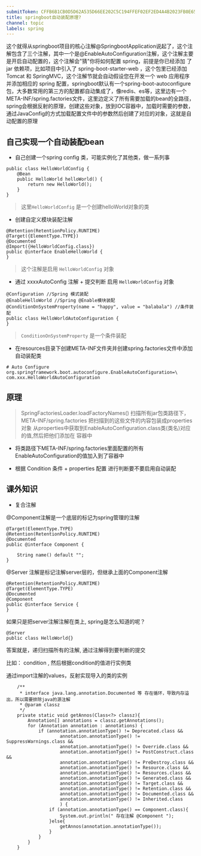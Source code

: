 ```yaml
---
submitToken: CFFB6B1CB0D5D62A535D66EE202C5C194FFEF02EF2ED4A4B2023FB0E65853C9F
title: springboot自动装配原理?
channel: topic
labels: spring
---
```


这个就得从springboot项目的核心注解@SpringbootApplication说起了，这个注解包含了三个注解，其中一个是@EnableAutoConfiguration注解，这个注解主要是开启自动配置的，这个注解会"猜"你将如何配置 spring，前提是你已经添加 了 jar 依赖项，比如项目中引入了 spring-boot-starter-web ，这个包里已经添加 Tomcat 和 SpringMVC，这个注解节就会自动假设您在开发一个 web 应用程序并添加相应的 spring 配置，springboot默认有一个spring-boot-autoconfigure包，大多数常用的第三方的配置都自动集成了，像redis、es等，这里边有一个META-INF/spring.factories文件，这里边定义了所有需要加载的bean的全路径，spring会根据反射的原理，创建这些对象，放到IOC容器中，加载时需要的参数，通过JavaConfig的方式加载配置文件中的参数然后创建了对应的对象，这就是自动配置的原理


## 自己实现一个自动装配bean

- 自己创建一个spring config 类，可能实例化了其他类，做一系列事

```
public class HelloWorldConfig {
    @Bean
    public HelloWorld helloWorld() {
        return new HelloWorld();
    }
}
```

> 这里`HelloWorldConfig` 是一个创建helloWorld对象的类

-  创建自定义模块装配注解

```
@Retention(RetentionPolicy.RUNTIME)
@Target({ElementType.TYPE})
@Documented
@Import({HelloWorldConfig.class})
public @interface EnableHelloWorld {
}
```
> 这个注解是启用 `HelloWorldConfig` 对象

- 通过 xxxxAutoConfig 注解 + 提交判断 启用   `HelloWorldConfig` 对象

```
@Configuration //Spring 模式装配
@EnableHelloWorld //Spring @Enable模块装配
@ConditionOnSystemProperty(name = "happy", value = "balabala") //条件装配
public class HelloWorldAutoConfiguration {
}
```
> `ConditionOnSystemProperty` 是一个条件装配

- 在resources目录下创建META-INF文件夹并创建spring.factories文件中添加自动装配类

```
# Auto Configure
org.springframework.boot.autoconfigure.EnableAutoConfiguration=\
com.xxx.HelloWorldAutoConfiguration
```


## 原理

> SpringFactoriesLoader.loadFactoryNames()
扫描所有jar包类路径下，META-INF/spring.factories
把扫描到的这些文件的内容包装成properties对象
从properties中获取到EnableAutoConfiguration.class类(类名)对应的值,然后把他们添加在
容器中


- 将类路径下META-INF/spring.factories里面配置的所有EnableAutoConfiguration的值加入到了容器中

- 根据 Condition 条件 + properties 配置 进行判断要不要启用自动装配


## 课外知识

- 复合注解

@Component注解是一个底层的标记为spring管理的注解
```
@Target(ElementType.TYPE)
@Retention(RetentionPolicy.RUNTIME)
@Documented
public @interface Component {

    String name() default "";
}
```

@Server 注解是标记注解server层的，但继承上面的Component注解

```
@Retention(RetentionPolicy.RUNTIME)
@Target(ElementType.TYPE)
@Documented
@Component
public @interface Service {
}
```

如果只是把server注解注解在类上, spring是怎么知道的呢？

```
@Server
public class HelloWorld{}
```

答案就是，递归扫描所有的注解, 通过注解得到要判断的提交

比如： condition , 然后根据condition的值进行实例类

通过import注解的values，反射实现导入的类的实例

```
    /**
     * interface java.lang.annotation.Documented 等 存在循环，导致内存溢出，所以需要排除java的源注解
     * @param classz
     */
    private static void getAnnos(Class<?> classz){
        Annotation[] annotations = classz.getAnnotations();
        for (Annotation annotation : annotations) {
            if (annotation.annotationType() != Deprecated.class &&
                    annotation.annotationType() != SuppressWarnings.class &&
                    annotation.annotationType() != Override.class &&
                    annotation.annotationType() != PostConstruct.class &&
                    annotation.annotationType() != PreDestroy.class &&
                    annotation.annotationType() != Resource.class &&
                    annotation.annotationType() != Resources.class &&
                    annotation.annotationType() != Generated.class &&
                    annotation.annotationType() != Target.class &&
                    annotation.annotationType() != Retention.class &&
                    annotation.annotationType() != Documented.class &&
                    annotation.annotationType() != Inherited.class
                    ) {
                if (annotation.annotationType() == Component.class){
                    System.out.println(" 存在注解 @Component ");
                }else{
                    getAnnos(annotation.annotationType());
                }
            }
        }
    }
```
